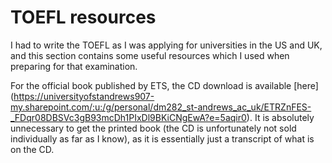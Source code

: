 # TOEFL resources

I had to write the TOEFL as I was applying for universities in the US and UK, and this section contains some useful resources which I used when preparing for that examination.

For the official book published by ETS, the CD download is available [here] (https://universityofstandrews907-my.sharepoint.com/:u:/g/personal/dm282_st-andrews_ac_uk/ETRZnFES-_FDqr08DBSVc3gB93mcDh1PIxDl9BKiCNgEwA?e=5aqir0). It is absolutely unnecessary to get the printed book (the CD is unfortunately not sold individually as far as I know), as it is essentially just a transcript of what is on the CD.